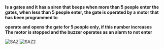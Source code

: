  **Is a gates and it has a siren that beeps when more than 5 people enter the gates, when less than 5 people enter, the gate is operated by a motor that has been programmed to**
 
**operate and opens the gate for 5 people only, if this number increases The motor is stopped and the buzzer operates as an alarm to not enter**



![SAZ](https://github.com/ZiadOmar24/arduino-final-project/commit/f7c69d58227eeca37286e9d7bcec87f2319bfe7d)
![SAZ2](https://github.com/ZiadOmar24/arduino-final-project/commit/701ed8f29ceca60aa400f7f0383cee8b1b82aa45)
